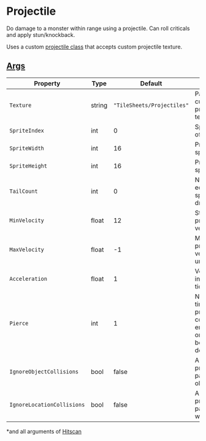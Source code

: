 # Projectile

Do damage to a monster within range using a projectile.
Can roll criticals and apply stun/knockback.

Uses a custom [projectile class](~/api/TrinketTinker.Effects.Pewpew.TinkerProjectile.yml) that accepts custom projectile texture.

## [Args](~/api/TrinketTinker.Models.AbilityArgs.ProjectileArgs.yml)

| Property | Type | Default | Notes |
| -------- | ---- | ------- | ----- |
| `Texture` | string | `"TileSheets/Projectiles"` | Path to custom projectile texture. |
| `SpriteIndex` | int | 0 | Sprite index of projectile. |
| `SpriteWidth` | int | 16 | Projectile sprite width. |
| `SpriteHeight` |int | 16 | Projectile sprite height. |
| `TailCount` | int | 0 | Number of echo/trail sprites to draw. |
| `MinVelocity` | float | 12 | Starting projectile velocity. |
| `MaxVelocity` | float | -1 | Maximum projectile velocity, -1 if unbounded. |
| `Acceleration` | float | 1 | Velocity increase per tick. |
| `Pierce` | int | 1 | Number of times the projectile can collide (with enemy object or terrain) before it is destroyed. |
| `IgnoreObjectCollisions` | bool | false | Allow projectile to pass through object/terrain. |
| `IgnoreLocationCollisions` | bool | false | Allow projectile to pass through walls. |

*and all arguments of [Hitscan](4.z.05-Hitscan.md)
